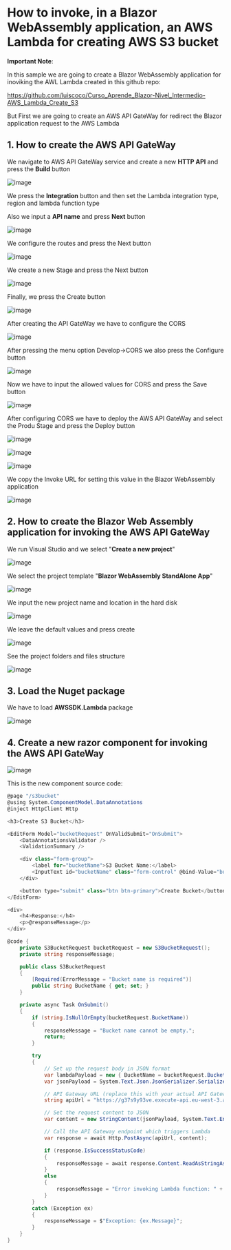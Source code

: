 # How to invoke, in a Blazor WebAssembly application, an AWS Lambda for creating AWS S3 bucket

**Important Note**:

In this sample we are going to create a Blazor WebAssembly application for inoviking the AWL Lambda created in this github repo:

https://github.com/luiscoco/Curso_Aprende_Blazor-Nivel_Intermedio-AWS_Lambda_Create_S3

But First we are going to create an AWS API GateWay for redirect the Blazor application request to the AWS Lambda

## 1. How to create the AWS API GateWay

We navigate to AWS API GateWay service and create a new **HTTP API** and press the **Build** button

![image](https://github.com/user-attachments/assets/d599ff26-7c73-4f44-b109-144f8b18e1eb)

We press the **Integration** button and then set the Lambda integration type, region and lambda function type

Also we input a **API name** and press **Next** button

![image](https://github.com/user-attachments/assets/06c10bb2-d1d4-4536-8aa6-dcdaa01ddb77)

We configure the routes and press the Next button

![image](https://github.com/user-attachments/assets/77863706-1583-4c4e-af73-a65e0a18f904)

We create a new Stage and press the Next button

![image](https://github.com/user-attachments/assets/7ade4ba8-f276-44fd-a1c6-11b1a1122e26)

Finally, we press the Create button

![image](https://github.com/user-attachments/assets/b38ac881-ffca-4012-943f-7597205a3772)

After creating the API GateWay we have to configure the CORS

![image](https://github.com/user-attachments/assets/b4fd8959-a789-4235-875e-98e34515a59c)

After pressing the menu option Develop->CORS we also press the Configure button

![image](https://github.com/user-attachments/assets/44ab8e50-0a8a-41c5-a031-ac071b4cd5b7)

Now we have to input the allowed values for CORS and press the Save button

![image](https://github.com/user-attachments/assets/2d225195-31a9-4ec3-bc96-ac68235eafb8)

After configuring CORS we have to deploy the AWS API GateWay and select the Produ Stage and press the Deploy button

![image](https://github.com/user-attachments/assets/f9cacd54-e594-4318-8d8e-b60fc80db056)

![image](https://github.com/user-attachments/assets/bb7e8612-029e-4bd2-b6a6-ffe0de94cc6f)

![image](https://github.com/user-attachments/assets/a05f4808-23c5-4089-a749-6f5eb8c0f01f)

We copy the Invoke URL for setting this value in the Blazor WebAssembly application

![image](https://github.com/user-attachments/assets/8aea34d6-c42e-4299-84e8-cbe47d924f89)

## 2. How to create the Blazor Web Assembly application for invoking the AWS API GateWay

We run Visual Studio and we select "**Create a new project**"

![image](https://github.com/user-attachments/assets/a942c8fa-f830-4ca4-bb9b-411241f6eef7)

We select the project template "**Blazor WebAssembly StandAlone App**"

![image](https://github.com/user-attachments/assets/571545da-bec6-47b9-ac28-6844d13589f6)

We input the new project name and location in the hard disk 

![image](https://github.com/user-attachments/assets/3b8a2e24-a699-4b05-b96b-6fd262c2fc3d)

We leave the default values and press create

![image](https://github.com/user-attachments/assets/44a92252-fc48-43a0-90d5-085353b51522)

See the project folders and files structure

![image](https://github.com/user-attachments/assets/81c3464d-16d9-4dea-90af-7073887b0e6a)

## 3. Load the Nuget package

We have to load **AWSSDK.Lambda** package

![image](https://github.com/user-attachments/assets/cc4dfcfb-8f5f-4329-8f97-73d8a5f7cbb0)

## 4. Create a new razor component for invoking the AWS API GateWay

![image](https://github.com/user-attachments/assets/3920f162-25e5-4b9f-bc59-86f42e2567a6)

This is the new component source code:

```csharp
@page "/s3bucket"
@using System.ComponentModel.DataAnnotations
@inject HttpClient Http

<h3>Create S3 Bucket</h3>

<EditForm Model="bucketRequest" OnValidSubmit="OnSubmit">
    <DataAnnotationsValidator />
    <ValidationSummary />

    <div class="form-group">
        <label for="bucketName">S3 Bucket Name:</label>
        <InputText id="bucketName" class="form-control" @bind-Value="bucketRequest.BucketName" />
    </div>

    <button type="submit" class="btn btn-primary">Create Bucket</button>
</EditForm>

<div>
    <h4>Response:</h4>
    <p>@responseMessage</p>
</div>

@code {
    private S3BucketRequest bucketRequest = new S3BucketRequest();
    private string responseMessage;

    public class S3BucketRequest
    {
        [Required(ErrorMessage = "Bucket name is required")]
        public string BucketName { get; set; }
    }

    private async Task OnSubmit()
    {
        if (string.IsNullOrEmpty(bucketRequest.BucketName))
        {
            responseMessage = "Bucket name cannot be empty.";
            return;
        }

        try
        {
            // Set up the request body in JSON format
            var lambdaPayload = new { BucketName = bucketRequest.BucketName };
            var jsonPayload = System.Text.Json.JsonSerializer.Serialize(lambdaPayload);

            // API Gateway URL (replace this with your actual API Gateway URL)
            string apiUrl = "https://g37s9y93ve.execute-api.eu-west-3.amazonaws.com/produ/luislambdas3create";

            // Set the request content to JSON
            var content = new StringContent(jsonPayload, System.Text.Encoding.UTF8, "application/json");

            // Call the API Gateway endpoint which triggers Lambda
            var response = await Http.PostAsync(apiUrl, content);

            if (response.IsSuccessStatusCode)
            {
                responseMessage = await response.Content.ReadAsStringAsync();
            }
            else
            {
                responseMessage = "Error invoking Lambda function: " + response.ReasonPhrase;
            }
        }
        catch (Exception ex)
        {
            responseMessage = $"Exception: {ex.Message}";
        }
    }
}
```


